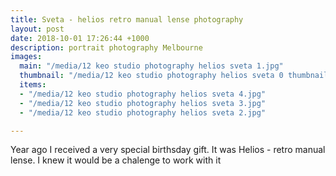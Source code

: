```yaml
---
title: Sveta - helios retro manual lense photography
layout: post
date: 2018-10-01 17:26:44 +1000
description: portrait photography Melbourne
images:
  main: "/media/12 keo studio photography helios sveta 1.jpg"
  thumbnail: "/media/12 keo studio photography helios sveta 0 thumbnail.jpg"
  items:
  - "/media/12 keo studio photography helios sveta 4.jpg"
  - "/media/12 keo studio photography helios sveta 3.jpg"
  - "/media/12 keo studio photography helios sveta 2.jpg"

---
```

Year ago I received a very special birthsday gift. It was Helios - retro manual lense. I knew it would be a chalenge to work with it
